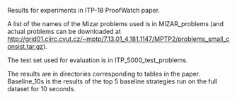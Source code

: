 Results for experiments in ITP-18 ProofWatch paper.

A list of the names of the Mizar problems used is in MIZAR_problems (and actual problems can be downloaded at http://grid01.ciirc.cvut.cz/~mptp/7.13.01_4.181.1147/MPTP2/problems_small_consist.tar.gz). 

The test set used for evaluation is in ITP_5000_test_problems.

The results are in directories corresponding to tables in the paper.
Baseline_10s is the results of the top 5 baseline strategies run on the full dataset for 10 seconds.

